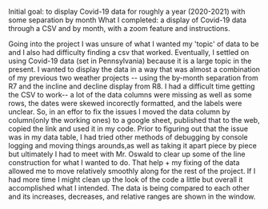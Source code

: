 Initial goal: to display Covid-19 data for roughly a year (2020-2021) with some separation by month
What I completed: a display of Covid-19 data through a CSV and by month, with a zoom feature and instructions.

Going into the project I was unsure of what I wanted my 'topic' of data to be and I also had difficulty finding a csv that worked. Eventually, I settled on using Covid-19 data (set in Pennsylvania) because it is a large topic in the present. I wanted to display the data in a way that was almost a combination of my previous two weather projects -- using the by-month separation from R7 and the incline and decline display from R8. I had a difficult time getting the CSV to work-- a lot of the data columns were missing as well as some rows, the dates were skewed incorectly formatted, and the labels were unclear. So, in an effor to fix the issues I moved the data column by column(only the working ones) to a google sheet, published that to the web, copied the link and used it in my code. Prior to figuring out that the issue was in my data table, I had tried other methods of debugging by console logging and moving things arounds,as well as taking it apart piece by piece but ultimately I had to meet with Mr. Oswald to clear up some of the line construction for what I wanted to do. That help + my fixing of the data allowed me to move relatively smoothly along for the rest of the project. If I had more time I might clean up the look of the code a little but overall it accomplished what I intended. The data is being compared to each other and its increases, decreases, and relative ranges are shown in the window. 
